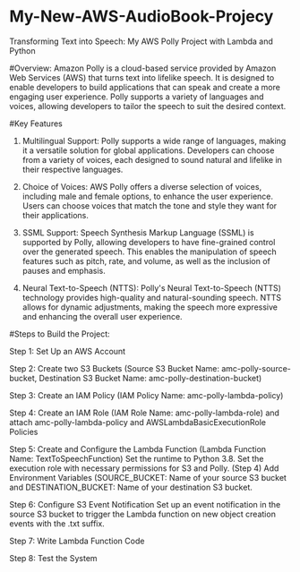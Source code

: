 # My-New-AWS-AudioBook-Projecy
Transforming Text into Speech: My AWS Polly Project with Lambda and Python

#Overview:
Amazon Polly is a cloud-based service provided by Amazon Web Services (AWS) that turns text into lifelike speech. It is designed to enable developers to build applications that can speak and create a more engaging user experience. Polly supports a variety of languages and voices, allowing developers to tailor the speech to suit the desired context.

#Key Features
1. Multilingual Support: Polly supports a wide range of languages, making it a versatile solution for global applications. Developers can choose from a variety of voices, each designed to sound natural and lifelike in their respective languages.

2. Choice of Voices: AWS Polly offers a diverse selection of voices, including male and female options, to enhance the user experience. Users can choose voices that match the tone and style they want for their applications.

3. SSML Support: Speech Synthesis Markup Language (SSML) is supported by Polly, allowing developers to have fine-grained control over the generated speech. This enables the manipulation of speech features such as pitch, rate, and volume, as well as the inclusion of pauses and emphasis.

4. Neural Text-to-Speech (NTTS): Polly's Neural Text-to-Speech (NTTS) technology provides high-quality and natural-sounding speech. NTTS allows for dynamic adjustments, making the speech more expressive and enhancing the overall user experience.

#Steps to Build the Project:

Step 1: Set Up an AWS Account

Step 2: Create two S3 Buckets (Source S3 Bucket Name: amc-polly-source-bucket, Destination S3 Bucket Name: amc-polly-destination-bucket)

Step 3: Create an IAM Policy (IAM Policy Name: amc-polly-lambda-policy)

Step 4: Create an IAM Role (IAM Role Name: amc-polly-lambda-role) and attach amc-polly-lambda-policy and AWSLambdaBasicExecutionRole Policies

Step 5: Create and Configure the Lambda Function (Lambda Function Name: TextToSpeechFunction)
Set the runtime to Python 3.8.
Set the execution role with necessary permissions for S3 and Polly. (Step 4)
Add Environment Variables (SOURCE_BUCKET: Name of your source S3 bucket and DESTINATION_BUCKET: Name of your destination S3 bucket.

Step 6: Configure S3 Event Notification
Set up an event notification in the source S3 bucket to trigger the Lambda function on new object creation events with the .txt suffix.

Step 7: Write Lambda Function Code

Step 8: Test the System




